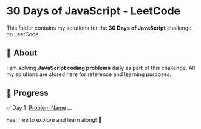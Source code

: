 # 30 Days of JavaScript - LeetCode  

This folder contains my solutions for the **30 Days of JavaScript** challenge on LeetCode.  

## 📌 About  
I am solving **JavaScript coding problems** daily as part of this challenge. All my solutions are stored here for reference and learning purposes.  

## 🚀 Progress  
✅ Day 1: [Problem Name](./Day1.js) 
...  

Feel free to explore and learn along! 🚀  